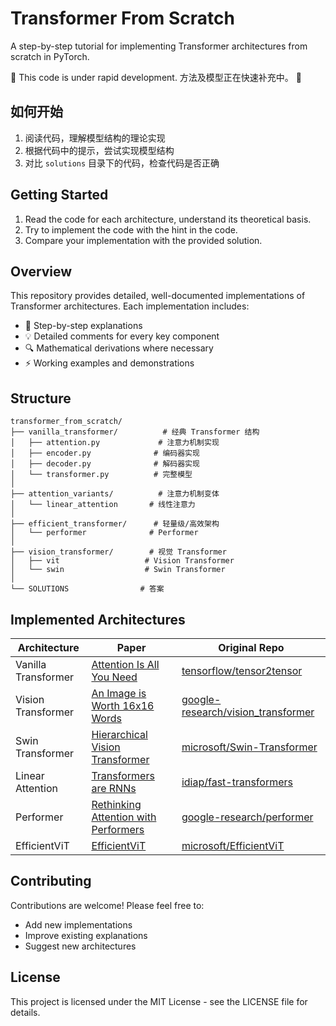 # Transformer From Scratch

A step-by-step tutorial for implementing Transformer architectures from scratch in PyTorch.

🚧 This code is under rapid development. 方法及模型正在快速补充中。 🚧


## 如何开始

1. 阅读代码，理解模型结构的理论实现
2. 根据代码中的提示，尝试实现模型结构
3. 对比 `solutions` 目录下的代码，检查代码是否正确

## Getting Started

1. Read the code for each architecture, understand its theoretical basis.
2. Try to implement the code with the hint in the code.
3. Compare your implementation with the provided solution.


## Overview

This repository provides detailed, well-documented implementations of Transformer architectures. Each implementation includes:

- 📝 Step-by-step explanations
- 💡 Detailed comments for every key component
- 🔍 Mathematical derivations where necessary
- ⚡ Working examples and demonstrations

## Structure

```
transformer_from_scratch/
├── vanilla_transformer/          # 经典 Transformer 结构
│   ├── attention.py             # 注意力机制实现
│   ├── encoder.py              # 编码器实现
│   ├── decoder.py              # 解码器实现
│   └── transformer.py          # 完整模型
│
├── attention_variants/          # 注意力机制变体
│   └── linear_attention       # 线性注意力
│
├── efficient_transformer/      # 轻量级/高效架构
│   └── performer              # Performer
│
├── vision_transformer/        # 视觉 Transformer
│   ├── vit                   # Vision Transformer
│   └── swin                  # Swin Transformer
│
└── SOLUTIONS                # 答案
```

## Implemented Architectures

| Architecture | Paper | Original Repo |
|-------------|-------|---------------|
| Vanilla Transformer | [Attention Is All You Need](https://arxiv.org/abs/1706.03762) | [tensorflow/tensor2tensor](https://github.com/tensorflow/tensor2tensor) |
| Vision Transformer | [An Image is Worth 16x16 Words](https://arxiv.org/abs/2010.11929) | [google-research/vision_transformer](https://github.com/google-research/vision_transformer) |
| Swin Transformer | [Hierarchical Vision Transformer](https://arxiv.org/abs/2103.14030) | [microsoft/Swin-Transformer](https://github.com/microsoft/Swin-Transformer) |
| Linear Attention | [Transformers are RNNs](https://arxiv.org/abs/2006.16236) | [idiap/fast-transformers](https://github.com/idiap/fast-transformers) |
| Performer | [Rethinking Attention with Performers](https://arxiv.org/abs/2009.14794) | [google-research/performer](https://github.com/google-research/performer) |
| EfficientViT | [EfficientViT](https://arxiv.org/abs/2205.14756) | [microsoft/EfficientViT](https://github.com/microsoft/EfficientViT) |


## Contributing

Contributions are welcome! Please feel free to:
- Add new implementations
- Improve existing explanations
- Suggest new architectures

## License

This project is licensed under the MIT License - see the LICENSE file for details.
